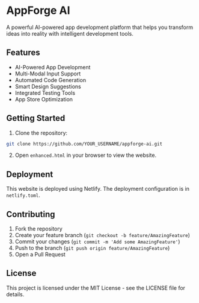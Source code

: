# AppForge AI

A powerful AI-powered app development platform that helps you transform ideas into reality with intelligent development tools.

## Features

- AI-Powered App Development
- Multi-Modal Input Support
- Automated Code Generation
- Smart Design Suggestions
- Integrated Testing Tools
- App Store Optimization

## Getting Started

1. Clone the repository:
```bash
git clone https://github.com/YOUR_USERNAME/appforge-ai.git
```

2. Open `enhanced.html` in your browser to view the website.

## Deployment

This website is deployed using Netlify. The deployment configuration is in `netlify.toml`.

## Contributing

1. Fork the repository
2. Create your feature branch (`git checkout -b feature/AmazingFeature`)
3. Commit your changes (`git commit -m 'Add some AmazingFeature'`)
4. Push to the branch (`git push origin feature/AmazingFeature`)
5. Open a Pull Request

## License

This project is licensed under the MIT License - see the LICENSE file for details.

